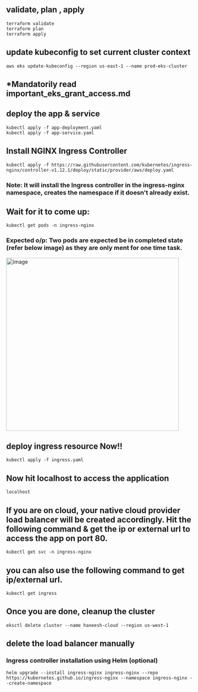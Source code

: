 ## validate, plan , apply
```
terraform validate
terraform plan
terraform apply
```

## update kubeconfig to set current cluster context
```
aws eks update-kubeconfig --region us-east-1 --name prod-eks-cluster
```

## *Mandatorily read important_eks_grant_access.md

## deploy the app & service 
```
kubectl apply -f app-deployment.yaml
kubectl apply -f app-service.yaml
```

## Install NGINX Ingress Controller
```
kubectl apply -f https://raw.githubusercontent.com/kubernetes/ingress-nginx/controller-v1.12.1/deploy/static/provider/aws/deploy.yaml
```
### Note: It will install the Ingress controller in the ingress-nginx namespace, creates the namespace if it doesn’t already exist.

## Wait for it to come up:
```
kubectl get pods -n ingress-nginx
```
### Expected o/p: Two pods are expected be in completed state (refer below image) as they are only ment for one time task.

<img width="464" alt="image" src="https://github.com/user-attachments/assets/17c6e59a-67a8-42b0-918e-acb1c9d46739" />


## deploy ingress resource Now!!
```
kubectl apply -f ingress.yaml
```

## Now hit localhost to access the application
```
localhost
```

## If you are on cloud, your native cloud provider load balancer will be created accordingly. Hit the following command & get the ip or external url to access the app on port 80.
```
kubectl get svc -n ingress-nginx
```
## you can also use the following command to get ip/external url.
```
kubectl get ingress
```

## Once you are done, cleanup the cluster 
```
eksctl delete cluster --name haneesh-cloud --region us-west-1
```

## delete the load balancer manually

### Ingress controller installation using Helm (optional)
```
helm upgrade --install ingress-nginx ingress-nginx --repo https://kubernetes.github.io/ingress-nginx --namespace ingress-nginx --create-namespace
```

